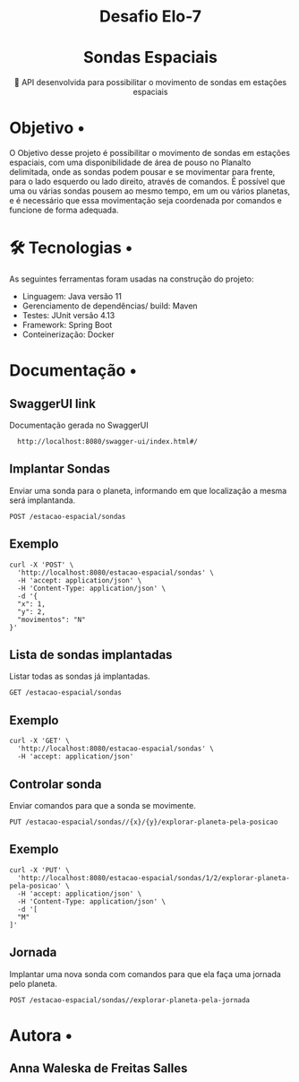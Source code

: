 <h1 align="center">Desafio Elo-7 </h1>

<h1 align="center">
    Sondas Espaciais
</h1>
<p align="center">🚀 API desenvolvida para possibilitar o movimento de sondas em estações espaciais</p>

<p align="center">
 <h1> Objetivo • </h1>

 O Objetivo desse projeto é possibilitar o movimento de sondas em estações espaciais, com uma disponibilidade de área de pouso no Planalto delimitada, onde as sondas podem pousar e se movimentar para frente, para o lado esquerdo ou lado direito, através de comandos. 
 É possível que uma ou várias sondas pousem ao mesmo tempo, em um ou vários planetas, e é necessário que essa movimentação seja coordenada por comandos e funcione de forma adequada.

<p align="center">
 <h1> 🛠 Tecnologias •</h1>

As seguintes ferramentas foram usadas na construção do projeto:
- Linguagem: Java versão 11
- Gerenciamento de dependências/ build: Maven 
- Testes: JUnit versão 4.13
- Framework: Spring Boot
- Conteinerização: Docker

<p align="center">
<h1> Documentação • </h1>

## SwaggerUI link

Documentação gerada no SwaggerUI 
```
  http://localhost:8080/swagger-ui/index.html#/
```


## Implantar Sondas

Enviar uma sonda para o planeta, informando em que localização a mesma será implantanda.
```
POST /estacao-espacial/sondas
```
## Exemplo 

```
curl -X 'POST' \
  'http://localhost:8080/estacao-espacial/sondas' \
  -H 'accept: application/json' \
  -H 'Content-Type: application/json' \
  -d '{
  "x": 1,
  "y": 2,
  "movimentos": "N"
}'
```

## Lista de sondas implantadas
Listar todas as sondas já implantadas.
```
GET /estacao-espacial/sondas
```
## Exemplo 

```
curl -X 'GET' \
  'http://localhost:8080/estacao-espacial/sondas' \
  -H 'accept: application/json'
```

## Controlar sonda
Enviar comandos para que a sonda se movimente.
```
PUT /estacao-espacial/sondas//{x}/{y}/explorar-planeta-pela-posicao
```
## Exemplo
```
curl -X 'PUT' \
  'http://localhost:8080/estacao-espacial/sondas/1/2/explorar-planeta-pela-posicao' \
  -H 'accept: application/json' \
  -H 'Content-Type: application/json' \
  -d '[
  "M"
]'
```

## Jornada
Implantar uma nova sonda com comandos para que ela faça uma jornada pelo planeta.
```
POST /estacao-espacial/sondas//explorar-planeta-pela-jornada
```


<p align="center">
 <h1> Autora • </h1>
</p>

## Anna Waleska de Freitas Salles